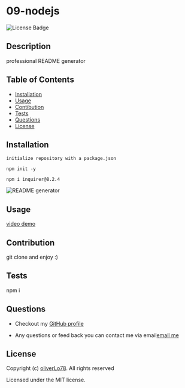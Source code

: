   # 09-nodejs
  ![License Badge](https://img.shields.io/badge/license-MIT-success?style=plastic)

  ## Description 
  professional README generator
  
  ## Table of Contents
  * [Installation](#installation)
  * [Usage](#usage)
  * [Contibution](#contribution)
  * [Tests](#Tests)
  * [Questions](#questions)
  * [License](#license)

  ## Installation

  ```
  initialize repository with a package.json
  ```
  ```
  npm init -y
  ```
  ```
  npm i inquirer@8.2.4
  ```
  ![README generator](/09-nodejs/assets/Screenshot%20License%20Badge.png?raw=true "preview")

  ## Usage

  [video demo](https://drive.google.com/file/d/1fHO-DT5WZqq2AEk4zMYYQYulGxboXhRw/view)


  ## Contribution
  git clone and enjoy :)

  ## Tests
  npm i
  
  ## Questions
  * Checkout my [GitHub profile](https://github.com/oliverLo78)

  * Any questions or feed back you can contact me via email[email me](mailto:oliverberto@gmail.com) 
  ## License
  Copyright (c) [oliverLo78](https://github.com/oliverLo78). All rights reserved

  Licensed under the MIT license.
  
  